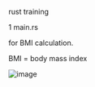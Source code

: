rust training

1 main.rs

for BMI calculation.

BMI = body mass index

![image](​ https://github.com/pan2za/rustbmi/blob/main/screenshot.png​​)
